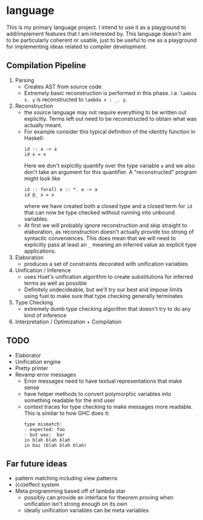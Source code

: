 # language

This is my primary language project. I intend to use it as a playground to
add/implement features that I am interested by. This language doesn't aim to be
particularly coherent or usable, just to be useful to me as a playground for
implementing ideas related to compiler development.

## Compilation Pipeline
1. Parsing
   - Creates AST from source code.
   - Extremely basic reconstruction is performed in this phase. i.e.
     `lambda x. y` is reconstructed to `lambda x : _. y`.
2. Reconstruction
   - the source language may not require everything to be written out
     explicitly. Terms left out need to be reconstructed to obtain what was
     actually meant.
   - For example consider this typical definition of the identity function in
     Haskell:
     ```
     id :: a -> a
     id x = x
     ```
     Here we don't explcitly quantify over the type variable `a` and we also
     don't take an argument for this quantifier. A "reconstructed" program might
     look like
     ```
     id :: forall a :: *. a -> a
     id @_ x = x
     ```
     where we have created both a closed type and a closed term for `id` that
     can now be type checked without running into unbound variables.
   - At first we will probably ignore reconstruction and skip straight to
     elaboration, as reconstruction doesn't actually provide too strong of
     syntactic conveniences. This does mean that we will need to explicitly pass
     at least an `_` meaning an inferred value as explicit type applications.
3. Elaboration
   - produces a set of constraints decorated with unification variables
4. Unification / Inference
   - uses Huet's unification algorithm to create substitutions for inferred terms
    as well as possible
   - Definitely undecideable, but we'll try our best and impose limits using
    fuel to make sure that type checking generally terminates
5. Type Checking
   - extremely dumb type checking algorithm that doesn't try to do any kind of
    inference
6. Interpretation / Optimization + Compilation

## TODO
- Elaborator
- Unification engine
- Pretty printer
- Revamp error messages
  - Error messages need to have textual representations that make sense
  - have helper methods to convert polymorphic variables into something readable
    for the end user
  - context traces for type checking to make messages more readable. This is
    similar to how GHC does it:
    ```
    type mismatch:
    - expected: foo
    - but was:  bar
    in blah blah blah
    in baz (blah blah blah)
    ```

## Far future ideas
- pattern matching including view patterns
- (co)effect system
- Meta programming based off of lambda star
  - possibly can provide an interface for theorem proving when unification isn't
    strong enough on its own
  - ideally unification variables can be meta variables
